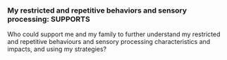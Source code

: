 ### My restricted and repetitive behaviors and sensory processing: **SUPPORTS**

Who could support me and my family to further understand my restricted and repetitive behaviours and sensory processing characteristics and impacts, and using my strategies?

